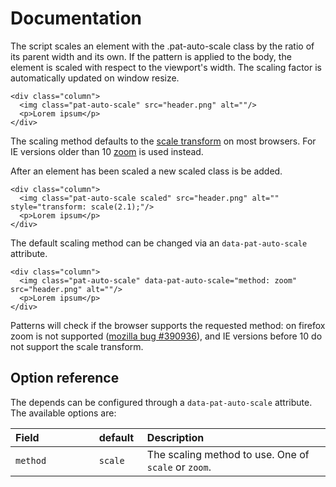 # Documentation

The script scales an element with the .pat-auto-scale class by the ratio
of its parent width and its own. If the pattern is applied to the body,
the element is scaled with respect to the viewport's width. The scaling
factor is automatically updated on window resize.

    <div class="column">
      <img class="pat-auto-scale" src="header.png" alt=""/>
      <p>Lorem ipsum</p>
    </div>

The scaling method defaults to the [scale
transform](http://www.w3.org/TR/css3-2d-transforms/#two-d-transform-functions)
on most browsers. For IE versions older than 10
[zoom](http://msdn.microsoft.com/en-us/library/ms531189(VS.85).aspx) is
used instead.

After an element has been scaled a new scaled class is be added.

    <div class="column">
      <img class="pat-auto-scale scaled" src="header.png" alt="" style="transform: scale(2.1);"/>
      <p>Lorem ipsum</p>
    </div>

The default scaling method can be changed via an `data-pat-auto-scale`
attribute.

    <div class="column">
      <img class="pat-auto-scale" data-pat-auto-scale="method: zoom" src="header.png" alt=""/>
      <p>Lorem ipsum</p>
    </div>

Patterns will check if the browser supports the requested method: on
firefox zoom is not supported ([mozilla bug
\#390936](https://bugzilla.mozilla.org/show_bug.cgi?id=390936)), and IE
versions before 10 do not support the scale transform.

Option reference
----------------

The depends can be configured through a `data-pat-auto-scale` attribute.
The available options are:

<table>
<col width="26%" />
<col width="15%" />
<col width="57%" />
<thead>
<tr class="header">
<th align="left">Field</th>
<th align="left">default</th>
<th align="left">Description</th>
</tr>
</thead>
<tbody>
<tr class="odd">
<td align="left"><code>method</code></td>
<td align="left"><code>scale</code></td>
<td align="left">The scaling method to use. One of <code>scale</code> or <code>zoom</code>.</td>
</tr>
</tbody>
</table>
